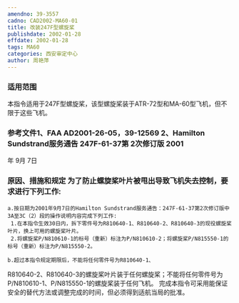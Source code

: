 ```yaml
---
amendno: 39-3557
cadno: CAD2002-MA60-01
title: 改装247F型螺旋桨
publishdate: 2002-01-28
effdate: 2002-01-28
tags: MA60
categories: 西安审定中心
author: 周艳萍
---
```


### 适用范围 
本指令适用于247F型螺旋桨，该型螺旋桨装于ATR-72型和MA-60型飞机，但不限于这些飞机。

<!--more-->
### 参考文件1、FAA AD2001-26-05，39-12569 2、Hamilton Sundstrand服务通告 247F-61-37第 2次修订版 2001
年 9月 7日

### 原因、措施和规定     为了防止螺旋桨叶片被甩出导致飞机失去控制，要求进行下列工作: 
    a.按日期为2001年9月7日的Hamilton Sundstrand服务通告：247F-61-37第2次修订版中3A至3C（2）段的操作说明内容完成下列工作: 
     1.在本指令生效30日内，拆下零件号为R810640-1、R810640-2、R810640-3的现役螺旋桨叶片，换上可用的螺旋桨叶片。 
     2.将螺旋桨P/N810610-1的标号（重新）标注为P/N810610-2；将螺旋桨P/N815550-1的标号（重新）标注为P/N815550-2。 

    b.超过本指令规定期限后，不能将任何零件号为R810640-1、
  
R810640-2、R810640-3的螺旋桨叶片装于任何螺旋桨；不能将任何零件号为P/N810610-1、P/N815550-1的螺旋桨装于任何飞机。     完成本指令可采用能保证安全的替代方法或调整完成的时间，但必须得到适航当局的批准。
